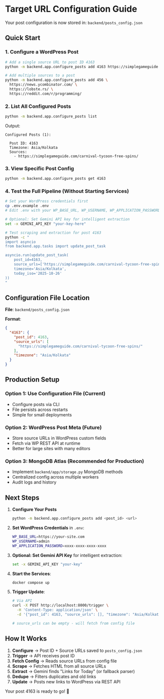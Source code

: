 # Target URL Configuration Guide

Your post configuration is now stored in: `backend/posts_config.json`

## Quick Start

### 1. Configure a WordPress Post

```bash
# Add a single source URL to post ID 4163
python -m backend.app.configure_posts add 4163 https://simplegameguide.com/carnival-tycoon-free-spins/

# Add multiple sources to a post
python -m backend.app.configure_posts add 456 \
  https://news.ycombinator.com/ \
  https://lobste.rs/ \
  https://reddit.com/r/programming/
```

### 2. List All Configured Posts

```bash
python -m backend.app.configure_posts list
```

Output:
```
Configured Posts (1):

  Post ID: 4163
  Timezone: Asia/Kolkata
  Sources:
    - https://simplegameguide.com/carnival-tycoon-free-spins/
```

### 3. View Specific Post Config

```bash
python -m backend.app.configure_posts get 4163
```

### 4. Test the Full Pipeline (Without Starting Services)

```bash
# Set your WordPress credentials first
cp .env.example .env
# Edit .env with your WP_BASE_URL, WP_USERNAME, WP_APPLICATION_PASSWORD

# Optional: Set Gemini API key for intelligent extraction
set -x GEMINI_API_KEY "your-key-here"

# Test scraping and extraction for post 4163
python -c "
import asyncio
from backend.app.tasks import update_post_task

asyncio.run(update_post_task(
    post_id=4163,
    source_urls=['https://simplegameguide.com/carnival-tycoon-free-spins/'],
    timezone='Asia/Kolkata',
    today_iso='2025-10-26'
))
"
```

## Configuration File Location

**File**: `backend/posts_config.json`

**Format**:
```json
{
  "4163": {
    "post_id": 4163,
    "source_urls": [
      "https://simplegameguide.com/carnival-tycoon-free-spins/"
    ],
    "timezone": "Asia/Kolkata"
  }
}
```

## Production Setup

### Option 1: Use Configuration File (Current)
- Configure posts via CLI
- File persists across restarts
- Simple for small deployments

### Option 2: WordPress Post Meta (Future)
- Store source URLs in WordPress custom fields
- Fetch via WP REST API at runtime
- Better for large sites with many editors

### Option 3: MongoDB Atlas (Recommended for Production)
- Implement `backend/app/storage.py` MongoDB methods
- Centralized config across multiple workers
- Audit logs and history

## Next Steps

1. **Configure Your Posts**
   ```bash
   python -m backend.app.configure_posts add <post_id> <url>
   ```

2. **Set WordPress Credentials** in `.env`:
   ```bash
   WP_BASE_URL=https://your-site.com
   WP_USERNAME=admin
   WP_APPLICATION_PASSWORD=xxxx-xxxx-xxxx-xxxx
   ```

3. **Optional: Set Gemini API Key** for intelligent extraction:
   ```bash
   set -x GEMINI_API_KEY "your-key"
   ```

4. **Start the Services**:
   ```bash
   docker compose up
   ```

5. **Trigger Update**:
   ```bash
   # Via API
   curl -X POST http://localhost:8000/trigger \
     -H 'Content-Type: application/json' \
     -d '{"post_id": 4163, "source_urls": [], "timezone": "Asia/Kolkata"}'
   
   # source_urls can be empty - will fetch from config file
   ```

## How It Works

1. **Configure** → Post ID + Source URLs saved to `posts_config.json`
2. **Trigger** → API receives post ID
3. **Fetch Config** → Reads source URLs from config file
4. **Scrape** → Fetches HTML from all source URLs
5. **Extract** → Gemini finds "Links for Today" (or fallback parser)
6. **Dedupe** → Filters duplicates and old links
7. **Update** → Posts new links to WordPress via REST API

Your post 4163 is ready to go! 🚀
